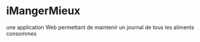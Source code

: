 # iMangerMieux
une application Web permettant de maintenir un journal de tous les aliments consommes
